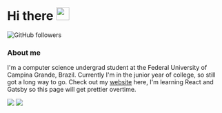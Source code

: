 # Hi there <img src="https://raw.githubusercontent.com/MartinHeinz/MartinHeinz/master/wave.gif" width="30px">


![GitHub followers](https://img.shields.io/github/followers/pedrosqra?label=Seguir&style=social)

### About me
I'm a computer science undergrad student at the Federal University of Campina Grande, Brazil. Currently I'm in the junior year of college, so still got a long way to go. Check out my [website](https://pedrosqra.github.io) here, I'm learning React and Gatsby so this page will get prettier overtime.

<div>
<img src="https://github-readme-stats.vercel.app/api?username=pedrosqra&count_private=true&show_icons=true&hide=stars,issues&theme=dark" />
<img src="https://github-readme-stats.vercel.app/api/top-langs/?username=pedrosqra&layout=compact&count_private=true&show_icons=true&hide=ruby&theme=dark" />
</div>
